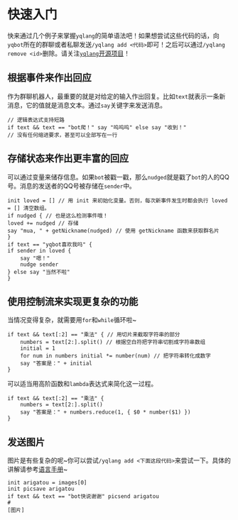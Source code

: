 # 快速入门

快来通过几个例子来掌握`yqlang`的简单语法吧！如果想尝试这些代码的话，向`yqbot`所在的群聊或者私聊发送`/yqlang add <代码>`即可！之后可以通过`/yqlang remove <id>`删除。请关注[`yqlang`开源项目](https://github.com/Yongqi-Zhuo/yqlang)！

## 根据事件来作出回应

作为群聊机器人，最重要的就是对给定的输入作出回复。比如`text`就表示一条新消息，它的值就是消息文本。通过`say`关键字来发送消息。
```
// 逻辑表达式支持短路
if text && text == "bot爬！" say "呜呜呜" else say "收到！"
// 没有任何缩进要求，甚至可以全部写在一行
```

## 存储状态来作出更丰富的回应

可以通过变量来储存信息。如果`bot`被戳一戳，那么`nudged`就是戳了`bot`的人的QQ号。消息的发送者的QQ号被存储在`sender`中。
```
init loved = [] // 用 init 来初始化变量。否则，每次新事件发生时都会执行 loved = [] 清空数组。
if nudged { // 也是这么检测事件哦！
loved += nudged // 存储
say "mua, " + getNickname(nudged) // 使用 getNickname 函数来获取群名片
}
if text == "yqbot喜欢我吗" {
if sender in loved {
    say "嗯！"
    nudge sender
} else say "当然不啦"
}
```

## 使用控制流来实现更复杂的功能

当情况变得复杂，就需要用`for`和`while`循环啦~
```
if text && text[:2] == "乘法" { // 用切片来截取字符串的部分
    numbers = text[2:].split() // 根据空白符把字符串切割成字符串数组
    initial = 1
    for num in numbers initial *= number(num) // 把字符串转化成数字
    say "答案是：" + initial
}
```

可以适当用高阶函数和`lambda`表达式来简化这一过程。
```
if text && text[:2] == "乘法" {
    numbers = text[2:].split()
    say "答案是：" + numbers.reduce(1, { $0 * number($1) })
}
```

## 发送图片

图片是有些复杂的呢\~你可以尝试`/yqlang add <下面这段代码>`来尝试一下。具体的讲解请参考[语言手册](manual.md)~
```
init arigatou = images[0]
init picsave arigatou
if text && text == "bot快说谢谢" picsend arigatou
#
[图片]
```
